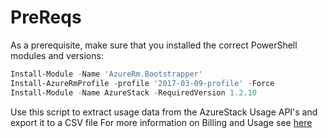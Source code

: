 # PreReqs

As a prerequisite, make sure that you installed the correct PowerShell modules and versions:

```powershell
Install-Module -Name 'AzureRm.Bootstrapper'
Install-AzureRmProfile -profile '2017-03-09-profile' -Force
Install-Module -Name AzureStack -RequiredVersion 1.2.10
```

Use this script to extract usage data from the AzureStack Usage API's and export it to a CSV file
For more information on Billing and Usage see [here](https://docs.microsoft.com/en-us/azure/azure-stack/azure-stack-billing-and-chargeback)
